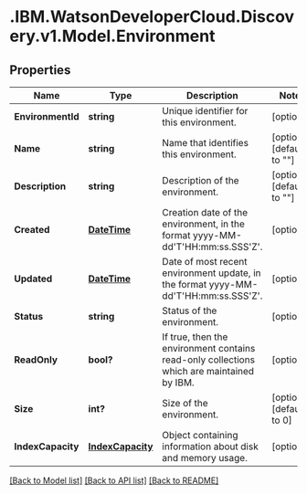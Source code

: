 # .IBM.WatsonDeveloperCloud.Discovery.v1.Model.Environment
## Properties

Name | Type | Description | Notes
------------ | ------------- | ------------- | -------------
**EnvironmentId** | **string** | Unique identifier for this environment. | [optional] 
**Name** | **string** | Name that identifies this environment. | [optional] [default to ""]
**Description** | **string** | Description of the environment. | [optional] [default to ""]
**Created** | [**DateTime**](DateTime.md) | Creation date of the environment, in the format yyyy-MM-dd'T'HH:mm:ss.SSS'Z'. | [optional] 
**Updated** | [**DateTime**](DateTime.md) | Date of most recent environment update, in the format yyyy-MM-dd'T'HH:mm:ss.SSS'Z'. | [optional] 
**Status** | **string** | Status of the environment. | [optional] 
**ReadOnly** | **bool?** | If true, then the environment contains read-only collections which are maintained by IBM. | [optional] 
**Size** | **int?** | Size of the environment. | [optional] [default to 0]
**IndexCapacity** | [**IndexCapacity**](IndexCapacity.md) | Object containing information about disk and memory usage. | [optional] 

[[Back to Model list]](../README.md#documentation-for-models) [[Back to API list]](../README.md#documentation-for-api-endpoints) [[Back to README]](../README.md)

